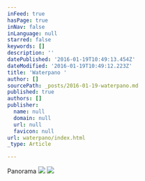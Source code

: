 ```yaml
---
inFeed: true
hasPage: true
inNav: false
inLanguage: null
starred: false
keywords: []
description: ''
datePublished: '2016-01-19T10:49:13.454Z'
dateModified: '2016-01-19T10:49:12.223Z'
title: 'Waterpano '
author: []
sourcePath: _posts/2016-01-19-waterpano.md
published: true
authors: []
publisher:
  name: null
  domain: null
  url: null
  favicon: null
url: waterpano/index.html
_type: Article

---
```

Panorama ![](https://the-grid-user-content.s3-us-west-2.amazonaws.com/d6392c76-8109-4961-b33c-da10a287fbba.jpg)
![](https://the-grid-user-content.s3-us-west-2.amazonaws.com/12f7aa59-2dde-4cc7-af7f-ad9bd22b5a22.jpg)